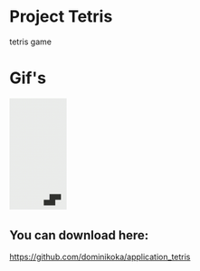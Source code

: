 # Project Tetris

tetris game

# Gif's

<div gap: 50px;">
  <img src="gif_one.gif" width="20%" height="20%" >
  
</div>

## You can download here:

https://github.com/dominikoka/application_tetris
